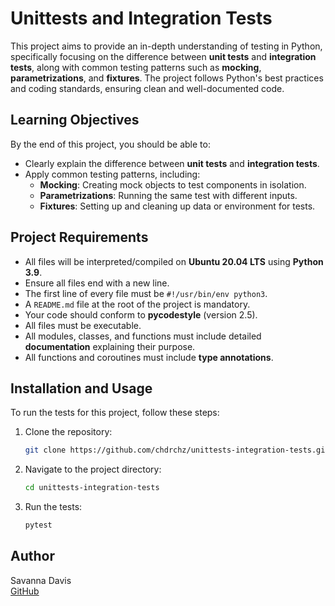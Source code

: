 # Unittests and Integration Tests

This project aims to provide an in-depth understanding of testing in Python, specifically focusing on the difference between **unit tests** and **integration tests**, along with common testing patterns such as **mocking**, **parametrizations**, and **fixtures**. The project follows Python's best practices and coding standards, ensuring clean and well-documented code.

## Learning Objectives

By the end of this project, you should be able to:

- Clearly explain the difference between **unit tests** and **integration tests**.
- Apply common testing patterns, including:
  - **Mocking**: Creating mock objects to test components in isolation.
  - **Parametrizations**: Running the same test with different inputs.
  - **Fixtures**: Setting up and cleaning up data or environment for tests.

## Project Requirements

- All files will be interpreted/compiled on **Ubuntu 20.04 LTS** using **Python 3.9**.
- Ensure all files end with a new line.
- The first line of every file must be `#!/usr/bin/env python3`.
- A `README.md` file at the root of the project is mandatory.
- Your code should conform to **pycodestyle** (version 2.5).
- All files must be executable.
- All modules, classes, and functions must include detailed **documentation** explaining their purpose.
- All functions and coroutines must include **type annotations**.

## Installation and Usage

To run the tests for this project, follow these steps:

1. Clone the repository:

   ```bash
   git clone https://github.com/chdrchz/unittests-integration-tests.git

   ```

2. Navigate to the project directory:

   ```bash
   cd unittests-integration-tests

   ```

3. Run the tests:
   ```bash
   pytest
   ```

## Author

Savanna Davis  
[GitHub](https://github.com/chdrchz)
